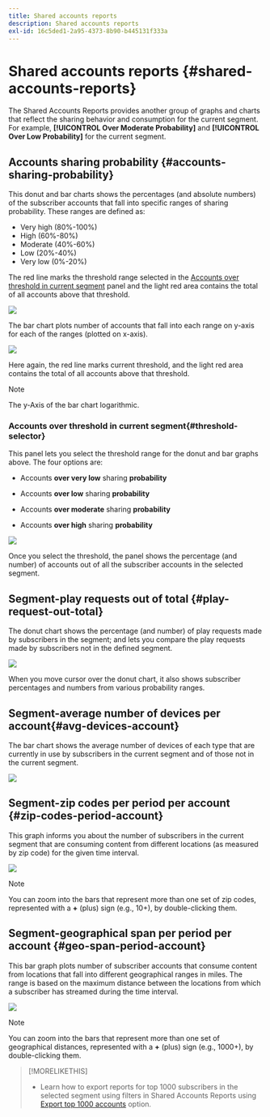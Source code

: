 ```yaml
---
title: Shared accounts reports
description: Shared accounts reports
exl-id: 16c5ded1-2a95-4373-8b90-b445131f333a
---
```

# Shared accounts reports {#shared-accounts-reports}

The Shared Accounts Reports provides another group of graphs and charts that reflect the sharing behavior and consumption for the current segment. For example, **[!UICONTROL Over Moderate Probability]** and **[!UICONTROL Over Low Probability]** for the current segment.

## Accounts sharing probability {#accounts-sharing-probability}

This donut and bar charts shows the percentages (and absolute numbers) of the subscriber accounts that fall into specific ranges of sharing probability. These ranges are defined as:

* Very high (80%-100%)
* High (60%-80%)
* Moderate (40%-60%)
* Low (20%-40%)
* Very low (0%-20%)

The red line marks the threshold range selected in the [Accounts over threshold in current segment](#threshold-selector) panel and the light red area contains the total of all accounts above that threshold.

![](assets/accounts-sharing-probability-pie.png)

The bar chart plots number of accounts that fall into each range on y-axis for each of the ranges (plotted on x-axis).

![](assets/accounts-sharing-probability-bar.png)

Here again, the red line marks current threshold, and the light red area contains the total of all accounts above that threshold.

>[!NOTE]
>
> The y-Axis of the bar chart logarithmic.

### Accounts over threshold in current segment{#threshold-selector}

This panel lets you select the threshold range for the donut and bar graphs above. The four options are:

* Accounts **over very low** sharing **probability**

* Accounts **over low** sharing **probability**

* Accounts **over moderate** sharing **probability**

* Accounts **over high** sharing **probability**

![](assets/threshold-selector-shared-accounts.png)

Once you select the threshold, the panel shows the percentage (and number) of accounts out of all the subscriber accounts in the selected segment.

## Segment-play requests out of total {#play-request-out-total}

The donut chart shows the percentage (and number) of play requests made by subscribers in the segment; and lets you compare the play requests made by subscribers not in the defined segment.

![](assets/play-req-outof-total.png)

When you move cursor over the donut chart, it also shows subscriber percentages and numbers from various probability ranges.

<!--![](assets/play-request-total.gif)-->

## Segment-average number of devices per account{#avg-devices-account}

The bar chart shows the average number of devices of each type that are currently in use by subscribers in the current segment and of those not in the current segment.

![](assets/avg-devices-per-acc.png)

## Segment-zip codes per period per account {#zip-codes-period-account}

This graph informs you about the number of subscribers in the current segment that are consuming content from different locations (as measured by zip code) for the given time interval.

![](assets/zip-period-account.png)

>[!NOTE]
>
>You can zoom into the bars that represent more than one set of zip codes, represented with a **+** (plus) sign (e.g., 10+), by double-clicking them.


## Segment-geographical span per period per account {#geo-span-period-account}

This bar graph plots number of subscriber accounts that consume content from locations that fall into different geographical ranges in miles. The range is based on the maximum distance between the locations from which a subscriber has streamed during the time interval.

![](assets/geogr-span-account.png)

>[!NOTE]
>
> You can zoom into the bars that represent more than one set of geographical distances, represented with a **+** (plus) sign (e.g., 1000+), by double-clicking them.

>[!MORELIKETHIS]
>
>* Learn how to export reports for top 1000 subscribers in the selected segment using filters in Shared Accounts Reports using [Export top 1000 accounts](/help/accountiq/export-acc-information.md) option.
